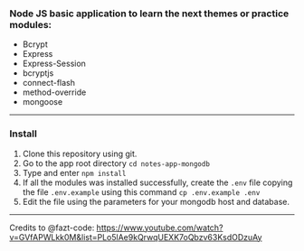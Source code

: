 ### Node JS basic application to learn the next themes or practice modules:

- Bcrypt
- Express
- Express-Session
- bcryptjs
- connect-flash
- method-override
- mongoose

-----

### Install

1. Clone this repository using git.
2. Go to the app root directory `cd notes-app-mongodb`
3. Type and enter `npm install`
4. If all the modules was installed successfully, create the `.env` file copying the file `.env.example` using this command `cp .env.example .env`
5. Edit the file using the parameters for your mongodb host and database.


-----

Credits to @fazt-code:
https://www.youtube.com/watch?v=GVfAPWLkk0M&list=PLo5lAe9kQrwqUEXK7oQbzv63KsdODzuAy

